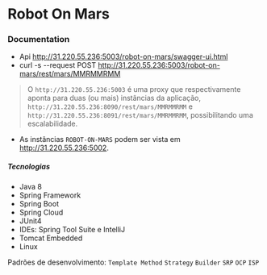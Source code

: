 # Robot On Mars

### Documentation

- Api http://31.220.55.236:5003/robot-on-mars/swagger-ui.html
- curl -s --request POST http://31.220.55.236:5003/robot-on-mars/rest/mars/MMRMMRMM

> O `http://31.220.55.236:5003` é uma proxy que respectivamente aponta para duas (ou mais) instâncias da aplicação, `http://31.220.55.236:8090/rest/mars/MMRMMRMM` e `http://31.220.55.236:8091/rest/mars/MMRMMRMM`, possibilitando uma escalabilidade.

- As instâncias `ROBOT-ON-MARS` podem ser vista em http://31.220.55.236:5002.

##### Tecnologias

- Java 8
- Spring Framework
- Spring Boot
- Spring Cloud
- JUnit4
- IDEs: Spring Tool Suite e IntelliJ
- Tomcat Embedded
- Linux

Padrões de desenvolvimento: `Template Method` `Strategy` `Builder` `SRP` `OCP` `ISP`
